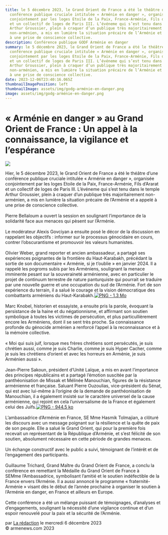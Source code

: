 ```yaml
---
title: le 5 décembre 2023, le Grand Orient de France a été le théâtre d’une
  conférence publique cruciale intitulée « Arménie en danger », organisée
  conjointement par les loges Etoile de la Paix, France-Arménie, Fils d’Ararat
  et un collectif de loges de Paris III. L’événeme qui s’est tenu dans le temple
  Arthur Groussier, plein à craquer d’un publique très majoritairement
  non-arménien, a mis en lumière la situation précaire de l’Arménie et a appelé
  à une prise de conscience collective.
description: Conférence publique GODF Arménie en danger
summary: le 5 décembre 2023, le Grand Orient de France a été le théâtre d’une
  conférence publique cruciale intitulée « Arménie en danger », organisée
  conjointement par les loges Etoile de la Paix, France-Arménie, Fils d’Ararat
  et un collectif de loges de Paris III. L’événeme qui s’est tenu dans le temple
  Arthur Groussier, plein à craquer d’un publique très majoritairement
  non-arménien, a mis en lumière la situation précaire de l’Arménie et a appelé
  à une prise de conscience collective.
date: 2023-12-06T23:40:16.065Z
thumbnailImagePosition: left
thumbnailImage: assets/img/godg-arménie-en-danger.png
image: assets/img/godg-arménie-en-danger.png
---
```

<!--StartFragment-->

# « Arménie en danger » au Grand Orient de France : Un appel à la connaissance, la vigilance et l’espérance



![](https://www.armenews.com/IMG/arton110504.png)

Hier, le 5 décembre 2023, le Grand Orient de France a été le théâtre d’une conférence publique cruciale intitulée « Arménie en danger », organisée conjointement par les loges Etoile de la Paix, France-Arménie, Fils d’Ararat et un collectif de loges de Paris III. L’événeme qui s’est tenu dans le temple Arthur Groussier, plein à craquer d’un publique très majoritairement non-arménien, a mis en lumière la situation précaire de l’Arménie et a appelé à une prise de conscience collective.\
[](https://www.armenews.com/IMG/png/8/4/b/capture_d_e_cran_2023-12-06_a_16.51_43.png "png/8/4/b/capture_d_e_cran_2023-12-06_a_16.51_43.png")\
Pierre Bellaloum a ouvert la session en soulignant l’importance de la solidarité face aux menaces qui pèsent sur l’Arménie.\
[](https://www.armenews.com/IMG/png/b/8/9/capture_d_e_cran_2023-12-06_a_16.50_50.png "png/b/8/9/capture_d_e_cran_2023-12-06_a_16.50_50.png")\
Le modérateur Alexis Govciyan a ensuite posé le décor de la discussion en rappelant les objectifs : informer sur le processus génocidaire en cours, contrer l’obscurantisme et promouvoir les valeurs humanistes.\
[](https://www.armenews.com/IMG/png/e/3/e/capture_d_e_cran_2023-12-06_a_16.51_53.png "png/e/3/e/capture_d_e_cran_2023-12-06_a_16.51_53.png")\
Olivier Weber, grand reporter et ancien ambassadeur, a partagé ses expériences poignantes de la frontière du Haut-Karabakh, précédant la sortie de son documentaire « Arménie, si je t’oublie » en janvier 2024. Il a rappelé les pogroms subis par les Arméniens, soulignant la menace imminente pesant sur la souveraineté arménienne, avec en particulier le projet de continuum terrestre de nature panturquiste qui pourrait se traduire par une nouvelle guerre et une occupation du sud de l’Arménie. Fort de son expérience du terrain, il a salué le courage et la vision démocratique des combattants arméniens du Haut-Karabakh.[![PNG - 1.3 Mo](https://www.armenews.com/local/cache-vignettes/L670xH447/capture_d_e_cran_2023-12-06_a_16.51_13-f6430.png?1701878692)](https://www.armenews.com/IMG/png/c/6/9/capture_d_e_cran_2023-12-06_a_16.51_13.png "png/c/6/9/capture_d_e_cran_2023-12-06_a_16.51_13.png")\
[](https://www.armenews.com/IMG/png/c/0/b/capture_d_e_cran_2023-12-06_a_17.00_13.png "png/c/0/b/capture_d_e_cran_2023-12-06_a_17.00_13.png")\
Marc Knobel, historien et essayiste, a ensuite pris la parole, évoquant la persistance de la haine et du négationnisme, et affirmant son soutien symbolique à toutes les victimes de persécution, et plus particullièrement encore les Arméniens, dont il se sent très proche. Sa connaissance profonde du génocide arménien a renforcé l’appel à la reconnaissance et à la mémoire collective.\
\
« Moi qui suis juif, lorsque mes frères chrétiens sont persécutés, je suis chrétien aussi, comme je suis Charlie, comme je suis Hyper Cacher, comme je suis les chrétiens d’orient et avec les horreurs en Arménie, je suis Arménien aussi ».\
[](https://www.armenews.com/IMG/png/2/f/5/capture_d_e_cran_2023-12-06_a_16.50_18.png "png/2/f/5/capture_d_e_cran_2023-12-06_a_16.50_18.png")\
Jean-Pierre Sakoun, président d’Unité Laïque, a mis en avant l’importance des principes républicains et a partagé l’émotion suscitée par la panthéonisation de Missak et Mélinée Manouchian, figures de la résistance arménienne et française. Saluant Pierre Ouzoulias, vice-président du Sénat, qui est avec lui-même à l’origine de la demande de panthéonisation de Manouchian, il a également insisté sur le caractère universel de la cause arménienne, qui rejoint en cela l’universalisme de la France et également celui des Juifs.[![PNG - 944.5 ko](https://www.armenews.com/local/cache-vignettes/L670xH447/capture_d_e_cran_2023-12-06_a_16.49_24-4c3cf.png?1701878693)](https://www.armenews.com/IMG/png/5/d/8/capture_d_e_cran_2023-12-06_a_16.49_24.png "png/5/d/8/capture_d_e_cran_2023-12-06_a_16.49_24.png")\
[](https://www.armenews.com/IMG/png/0/2/4/capture_d_e_cran_2023-12-06_a_16.49_33.png "png/0/2/4/capture_d_e_cran_2023-12-06_a_16.49_33.png")\
L’ambassadrice d’Arménie en France, SE Mme Hasmik Tolmajian, a clôturé les discours avec un message poignant sur la résilience et la quête de paix de son peuple. Elle a salué le Grand Orient, qui pour la première fois recevait un représentant de la République d’Arménie, et s’est félicité de son soutien, absolument nécessaire en cette période de grandes menaces.\
[](https://www.armenews.com/IMG/png/a/7/7/capture_d_e_cran_2023-12-06_a_16_49.03.png "png/a/7/7/capture_d_e_cran_2023-12-06_a_16_49.03.png")\
Un échange constructif avec le public a suivi, témoignant de l’intérêt et de l’engagement des participants.\
[](https://www.armenews.com/IMG/png/2/2/6/capture_d_e_cran_2023-12-06_a_16.48_50.png "png/2/2/6/capture_d_e_cran_2023-12-06_a_16.48_50.png")\
Guillaume Trichard, Grand Maître du Grand Orient de France, a conclu la conférence en remettant la Médaille du Grand Orient de France à SEMme l’Ambassadrice, symbolisant l’amitié et le soutien indéfectible de la France envers l’Arménie. Il a aussi annoncé le programme « fraternité-Arménie » visant dès le début de l’année prochaine à organiser le soutien à l’Arménie en danger, en France et ailleurs en Europe.\
[](https://www.armenews.com/IMG/png/c/e/4/capture_d_e_cran_2023-12-06_a_16.48_28.png "png/c/e/4/capture_d_e_cran_2023-12-06_a_16.48_28.png")\
Cette conférence a été un mélange puissant de témoignages, d’analyses et d’engagements, soulignant la nécessité d’une vigilance continue et d’un espoir renouvelé pour la paix et la sécurité de l’Arménie.\
[](https://www.armenews.com/IMG/png/4/9/6/capture_d_e_cran_2023-12-06_a_16.48_19.png "png/4/9/6/capture_d_e_cran_2023-12-06_a_16.48_19.png")

par [La rédaction](https://www.armenews.com/spip.php?page=auteur&id_auteur=4) le mercredi 6 décembre 2023\
© armenews.com 2023

<!--EndFragment-->